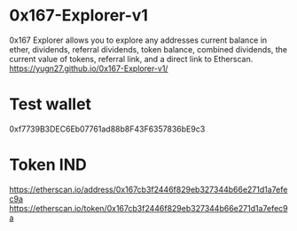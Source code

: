 # 0x167-Explorer-v1
0x167 Explorer allows you to explore any addresses current balance in ether, dividends, referral dividends, token balance, combined dividends, the current value of tokens, referral link, and a direct link to Etherscan.
https://yugn27.github.io/0x167-Explorer-v1/


# Test wallet
0xf7739B3DEC6Eb07761ad88b8F43F6357836bE9c3

# Token IND
https://etherscan.io/address/0x167cb3f2446f829eb327344b66e271d1a7efec9a
https://etherscan.io/token/0x167cb3f2446f829eb327344b66e271d1a7efec9a

